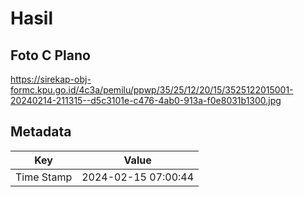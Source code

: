 # Hasil

## Foto C Plano

https://sirekap-obj-formc.kpu.go.id/4c3a/pemilu/ppwp/35/25/12/20/15/3525122015001-20240214-211315--d5c3101e-c476-4ab0-913a-f0e8031b1300.jpg


## Metadata

| Key        | Value               |
| ---------- | ------------------- |
| Time Stamp | 2024-02-15 07:00:44 |



